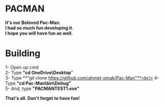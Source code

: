 # PACMAN
**It's our Beloved Pac-Man.**<br/>
**I had so much fun developing it.**<br/>
**I hope you will have fun as well.**<br/>

# Building
1- Open up cmd<br/>
2- Type **"cd OneDrive\Desktop**"<br/>
3- Type **"git clone https://github.com/ahmet-omak/Pac-Man"**<br/>
4- Type **"cd Pac-Man\bin\Debug"**<br/>
5- And, type **"PACMANTEST1.exe"**<br/>

**That's all. Don't forget to have fun!**
